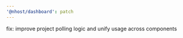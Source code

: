 ```yaml
---
'@nhost/dashboard': patch
---
```


fix: improve project polling logic and unify usage across components
